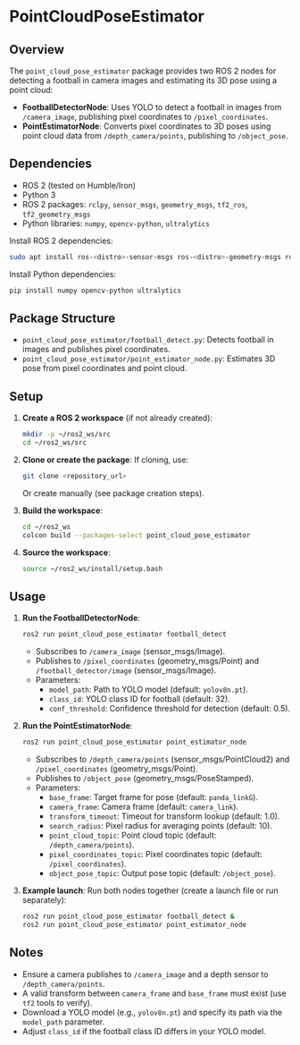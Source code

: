 # PointCloudPoseEstimator

## Overview
The `point_cloud_pose_estimator` package provides two ROS 2 nodes for detecting a football in camera images and estimating its 3D pose using a point cloud:
- **FootballDetectorNode**: Uses YOLO to detect a football in images from `/camera_image`, publishing pixel coordinates to `/pixel_coordinates`.
- **PointEstimatorNode**: Converts pixel coordinates to 3D poses using point cloud data from `/depth_camera/points`, publishing to `/object_pose`.

## Dependencies
- ROS 2 (tested on Humble/Iron)
- Python 3
- ROS 2 packages: `rclpy`, `sensor_msgs`, `geometry_msgs`, `tf2_ros`, `tf2_geometry_msgs`
- Python libraries: `numpy`, `opencv-python`, `ultralytics`

Install ROS 2 dependencies:
```bash
sudo apt install ros-<distro>-sensor-msgs ros-<distro>-geometry-msgs ros-<distro>-tf2-ros ros-<distro>-tf2-geometry-msgs
```
Install Python dependencies:
```bash
pip install numpy opencv-python ultralytics
```

## Package Structure
- `point_cloud_pose_estimator/football_detect.py`: Detects football in images and publishes pixel coordinates.
- `point_cloud_pose_estimator/point_estimator_node.py`: Estimates 3D pose from pixel coordinates and point cloud.

## Setup
1. **Create a ROS 2 workspace** (if not already created):
   ```bash
   mkdir -p ~/ros2_ws/src
   cd ~/ros2_ws/src
   ```

2. **Clone or create the package**:
   If cloning, use:
   ```bash
   git clone <repository_url>
   ```
   Or create manually (see package creation steps).

3. **Build the workspace**:
   ```bash
   cd ~/ros2_ws
   colcon build --packages-select point_cloud_pose_estimator
   ```

4. **Source the workspace**:
   ```bash
   source ~/ros2_ws/install/setup.bash
   ```

## Usage
1. **Run the FootballDetectorNode**:
   ```bash
   ros2 run point_cloud_pose_estimator football_detect
   ```
   - Subscribes to `/camera_image` (sensor_msgs/Image).
   - Publishes to `/pixel_coordinates` (geometry_msgs/Point) and `/football_detector/image` (sensor_msgs/Image).
   - Parameters:
     - `model_path`: Path to YOLO model (default: `yolov8n.pt`).
     - `class_id`: YOLO class ID for football (default: 32).
     - `conf_threshold`: Confidence threshold for detection (default: 0.5).

2. **Run the PointEstimatorNode**:
   ```bash
   ros2 run point_cloud_pose_estimator point_estimator_node
   ```
   - Subscribes to `/depth_camera/points` (sensor_msgs/PointCloud2) and `/pixel_coordinates` (geometry_msgs/Point).
   - Publishes to `/object_pose` (geometry_msgs/PoseStamped).
   - Parameters:
     - `base_frame`: Target frame for pose (default: `panda_linkG`).
     - `camera_frame`: Camera frame (default: `camera_link`).
     - `transform_timeout`: Timeout for transform lookup (default: 1.0).
     - `search_radius`: Pixel radius for averaging points (default: 10).
     - `point_cloud_topic`: Point cloud topic (default: `/depth_camera/points`).
     - `pixel_coordinates_topic`: Pixel coordinates topic (default: `/pixel_coordinates`).
     - `object_pose_topic`: Output pose topic (default: `/object_pose`).

3. **Example launch**:
   Run both nodes together (create a launch file or run separately):
   ```bash
   ros2 run point_cloud_pose_estimator football_detect &
   ros2 run point_cloud_pose_estimator point_estimator_node
   ```

## Notes
- Ensure a camera publishes to `/camera_image` and a depth sensor to `/depth_camera/points`.
- A valid transform between `camera_frame` and `base_frame` must exist (use `tf2` tools to verify).
- Download a YOLO model (e.g., `yolov8n.pt`) and specify its path via the `model_path` parameter.
- Adjust `class_id` if the football class ID differs in your YOLO model.
